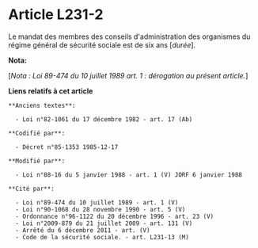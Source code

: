 # Article L231-2

Le mandat des membres des conseils d'administration des organismes du régime général de sécurité sociale est de six ans
[*durée*].

**Nota:**

[*Nota : Loi 89-474 du 10 juillet 1989 art. 1 : dérogation au présent article.*]

**Liens relatifs à cet article**

	**Anciens textes**:

	  - Loi n°82-1061 du 17 décembre 1982 - art. 17 (Ab)

	**Codifié par**:

	  - Décret n°85-1353 1985-12-17

	**Modifié par**:

	  - Loi n°88-16 du 5 janvier 1988 - art. 1 (V) JORF 6 janvier 1988

	**Cité par**:

	  - Loi n°89-474 du 10 juillet 1989 - art. 1 (V)
	  - Loi n°90-1068 du 28 novembre 1990 - art. 5 (V)
	  - Ordonnance n°96-1122 du 20 décembre 1996 - art. 23 (V)
	  - Loi n°2009-879 du 21 juillet 2009 - art. 131 (V)
	  - Arrêté du 6 décembre 2011 - art. (V)
	  - Code de la sécurité sociale. - art. L231-13 (M)
